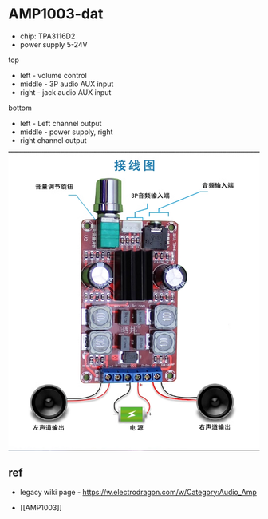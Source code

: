 
# AMP1003-dat 

- chip: TPA3116D2
- power supply 5-24V 


top 
- left - volume control
- middle - 3P audio AUX input
- right - jack audio AUX input 
  
bottom 
- left - Left channel output
- middle - power supply, right
- right channel output 


![](2023-09-28-16-26-44.png)


## ref 

- legacy wiki page - https://w.electrodragon.com/w/Category:Audio_Amp

- [[AMP1003]]